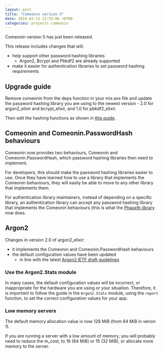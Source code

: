 ```yaml
---
layout: post
title: "Comeonin version 5"
date: 2019-02-13 12:55:06 +0700
categories: projects comeonin
---
```


Comeonin version 5 has just been released.

This release includes changes that will:

* help support other password hashing libraries
  * Argon2, Bcrypt and Pbkdf2 are already supported
* make it easier for authentication libraries to set password hashing requirements

## Upgrade guide

Remove comeonin from the deps function in your mix.exs file and update
the password hashing library you are using to the newest version - 2.0
for argon2_elixir and bcrypt_elixir, and 1.0 for pbkdf2_elixir.

Then edit the hashing functions as shown in
[this guide](https://github.com/riverrun/comeonin/blob/master/UPGRADE_v5.md).

## Comeonin and Comeonin.PasswordHash behaviours

Comeonin now provides two behaviours, Comeonin and Comeonin.PasswordHash,
which password hashing libraries then need to implement.

For developers, this should make the password hashing libraries easier
to use. Once they have learned how to use a library that implements
the Comeonin behaviours, they will easily be able to move to any other
library that implements them.

For authentication library maintainers, instead of depending on a specific
library, an authentication library can accept any password hashing library
that implements the Comeonin behaviours (this is what the
[Phauxth library](https://github.com/riverrun/phauxth) now does.

## Argon2

Changes in version 2.0 of argon2_elixir:

* it implements the Comeonin and Comeonin.PasswordHash behaviours
* the default configuration values have been updated
  * in line with the latest
  [Argon2 IETF draft guidelines](https://tools.ietf.org/html/draft-irtf-cfrg-argon2-04)

### Use the Argon2.Stats module

In many cases, the default configuration values will be incorrect, or
inappropriate for the hardware you are using or your situation.
Therefore, it is important to follow the guide in the `Argon2.Stats`
module, using the `report` function, to set the correct configuration
values for your app.

### Low memory servers

The default memory allocation value is now 128 MiB (from 64 MiB in verion 1).

If you are running a server with a low amount of memory, you will probably need
to reduce the m_cost, to 16 (64 MiB) or 15 (32 MiB), or allocate more memory
to the server.
